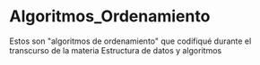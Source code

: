 # Algoritmos_Ordenamiento
Estos son "algoritmos de ordenamiento" que codifiqué durante el transcurso de la materia Estructura de datos y algoritmos
